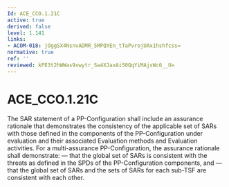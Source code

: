 ```yaml
---
Id: ACE_CCO.1.21C
active: true
derived: false
level: 1.141
links:
- ACOM-018: jOggSX4NsnvADMR_5MPQYEn_tTaPvrojUAx1hshfcss=
normative: true
ref: ''
reviewed: kPE3t2hWWas9xwytr_Sw4XJaxAi50QqYiMAjsWc6__U=
---
```


# ACE_CCO.1.21C

The SAR statement of a PP-Configuration shall include an assurance rationale that demonstrates the consistency of the applicable set of SARs with those defined in the components of the PP-Configuration under evaluation and their associated Evaluation methods and Evaluation activities. For a multi-assurance PP-Configuration, the assurance rationale shall demonstrate: — that the global set of SARs is consistent with the threats as defined in the SPDs of the PP-Configuration components, and — that the global set of SARs and the sets of SARs for each sub-TSF are consistent with each other.